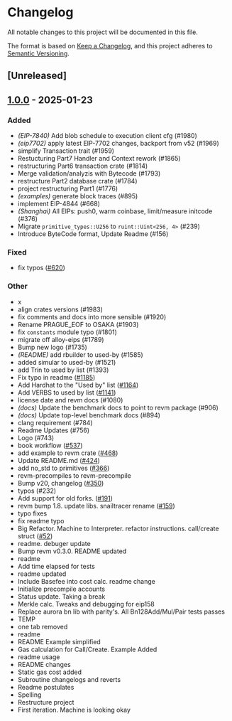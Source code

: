 # Changelog

All notable changes to this project will be documented in this file.

The format is based on [Keep a Changelog](https://keepachangelog.com/en/1.0.0/),
and this project adheres to [Semantic Versioning](https://semver.org/spec/v2.0.0.html).

## [Unreleased]

## [1.0.0](https://github.com/clabby/revm/releases/tag/revm-specification-v1.0.0) - 2025-01-23

### Added

- *(EIP-7840)* Add blob schedule to execution client cfg (#1980)
- *(eip7702)* apply latest EIP-7702 changes, backport from v52 (#1969)
- simplify Transaction trait (#1959)
- Restucturing Part7 Handler and Context rework (#1865)
- restructuring Part6 transaction crate (#1814)
- Merge validation/analyzis with Bytecode (#1793)
- restructure Part2 database crate (#1784)
- project restructuring Part1 (#1776)
- *(examples)* generate block traces (#895)
- implement EIP-4844 (#668)
- *(Shanghai)* All EIPs: push0, warm coinbase, limit/measure initcode (#376)
- Migrate `primitive_types::U256` to `ruint::Uint<256, 4>` (#239)
- Introduce ByteCode format, Update Readme (#156)

### Fixed

- fix typos ([#620](https://github.com/clabby/revm/pull/620))

### Other

- x
- align crates versions (#1983)
- fix comments and docs into more sensible (#1920)
- Rename PRAGUE_EOF to OSAKA (#1903)
- fix `constants` module typo (#1801)
- migrate off alloy-eips (#1789)
- Bump new logo (#1735)
- *(README)* add rbuilder to used-by (#1585)
- added simular to used-by (#1521)
- add Trin to used by list (#1393)
- Fix typo in readme ([#1185](https://github.com/clabby/revm/pull/1185))
- Add Hardhat to the "Used by" list ([#1164](https://github.com/clabby/revm/pull/1164))
- Add VERBS to used by list ([#1141](https://github.com/clabby/revm/pull/1141))
- license date and revm docs (#1080)
- *(docs)* Update the benchmark docs to point to revm package (#906)
- *(docs)* Update top-level benchmark docs (#894)
- clang requirement (#784)
- Readme Updates (#756)
- Logo (#743)
- book workflow ([#537](https://github.com/clabby/revm/pull/537))
- add example to revm crate ([#468](https://github.com/clabby/revm/pull/468))
- Update README.md ([#424](https://github.com/clabby/revm/pull/424))
- add no_std to primitives ([#366](https://github.com/clabby/revm/pull/366))
- revm-precompiles to revm-precompile
- Bump v20, changelog ([#350](https://github.com/clabby/revm/pull/350))
- typos (#232)
- Add support for old forks. ([#191](https://github.com/clabby/revm/pull/191))
- revm bump 1.8. update libs. snailtracer rename ([#159](https://github.com/clabby/revm/pull/159))
- typo fixes
- fix readme typo
- Big Refactor. Machine to Interpreter. refactor instructions. call/create struct ([#52](https://github.com/clabby/revm/pull/52))
- readme. debuger update
- Bump revm v0.3.0. README updated
- readme
- Add time elapsed for tests
- readme updated
- Include Basefee into cost calc. readme change
- Initialize precompile accounts
- Status update. Taking a break
- Merkle calc. Tweaks and debugging for eip158
- Replace aurora bn lib with parity's. All Bn128Add/Mul/Pair tests passes
- TEMP
- one tab removed
- readme
- README Example simplified
- Gas calculation for Call/Create. Example Added
- readme usage
- README changes
- Static gas cost added
- Subroutine changelogs and reverts
- Readme postulates
- Spelling
- Restructure project
- First iteration. Machine is looking okay
